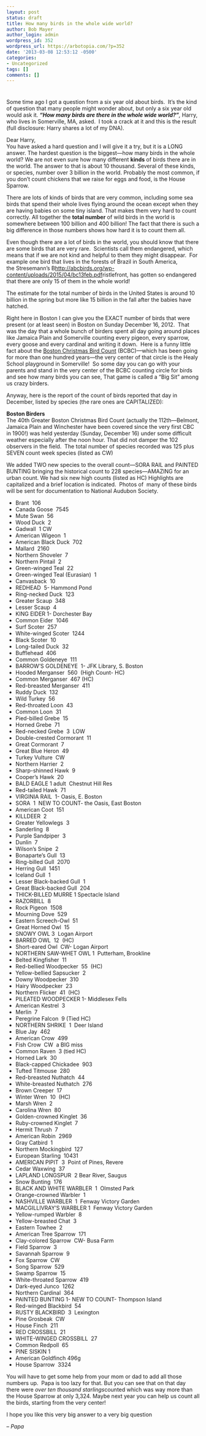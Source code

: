 ```yaml
---
layout: post
status: draft
title: How many birds in the whole wide world?
author: Bob Mayer
author_login: admin
wordpress_id: 352
wordpress_url: https://arbotopia.com/?p=352
date: '2013-03-08 12:53:12 -0500'
categories:
- Uncategorized
tags: []
comments: []
---
```


<p><!-- wp:heading {"level":1} --></p>
<h1><a href="http://www.arbotopia.com/how-many-birds-in-the-whole-wide-world/"></a></h1>
<p><!-- /wp:heading --></p>



<p>Some time ago I got a question from a six year old about birds.&nbsp; It&rsquo;s the kind of question that many people might wonder about, but only a six year old would ask it.&nbsp;<strong><em>&ldquo;How many birds are there in the whole wide world?&rdquo;</em></strong><em>,</em>&nbsp;Harry, who lives in Somerville, MA, asked.&nbsp; I took a crack at it and this is the result (full disclosure: Harry shares a lot of my DNA).</p>





<p>Dear Harry,<br>You have asked a hard question and I will give it a try, but it is a LONG answer. The hardest question is the biggest&mdash;how many birds in the whole world? We are not even sure how many different&nbsp;<strong>kinds</strong>&nbsp;of birds there are in the world. The answer to that is about 10 thousand. Several of these kinds, or species, number over 3 billion in the world. Probably the most common, if you don&rsquo;t count chickens that we raise for eggs and food, is the House Sparrow.</p>





<p>There are lots of kinds of birds that are very common, including some sea birds that spend their whole lives flying around the ocean except when they are having babies on some tiny island. That makes them very hard to count correctly. All together the&nbsp;<strong>total number</strong>&nbsp;of wild birds in the world is somewhere between 100 billion and 400 billion! The fact that there is such a big difference in those numbers shows how hard it is to count them all.</p>





<p>Even though there are a lot of birds in the world, you should know that there are some birds that are very rare.&nbsp; Scientists call them endangered, which means that if we are not kind and helpful to them they might disappear.&nbsp; For example one bird that lives in the forests of Brazil in South America, the&nbsp;Stresemann&rsquo;s&nbsp;B<a href="http://abcbirds.org/wp-content/uploads/2015/04/bc13feb.pdf">http://abcbirds.org/wp-content/uploads/2015/04/bc13feb.pdf</a>ristlefront, has gotten so endangered that there are only 15 of them in the whole world!</p>





<p>The estimate for the total number of birds in the United States is around 10 billion in the spring but more like 15 billion in the fall after the babies have hatched.</p>





<p>Right here in Boston I can give you the EXACT number of birds that were present (or at least seen) in Boston on Sunday December 16, 2012.&nbsp; That was the day that a whole bunch of birders spent all day going around places like Jamaica Plain and Somerville counting every pigeon, every sparrow, every goose and every cardinal and writing it down.&nbsp; Here is a funny little fact about the&nbsp;<a href="http://birds.audubon.org/christmas-bird-count" target="_blank" rel="noreferrer noopener">Boston Christmas Bird Count</a>&nbsp;(BCBC)&mdash;which has been going for more than one hundred years&mdash;the very center of that circle is the Healy School playground in Somerville!&nbsp; So some day you can go with your parents and stand in the very center of the BCBC counting circle for birds and see how many birds you can see, That game is called a &ldquo;Big Sit&rdquo; among us crazy birders.</p>





<p>Anyway, here is the report of the count of birds reported that day in December, listed by species (the rare ones are CAPITALIZED):</p>





<p><strong>Boston Birders</strong><br>The 40th Greater Boston Christmas Bird Count (actually the 112th&mdash;Belmont, Jamaica Plain and Winchester have been covered since the very first CBC in 1900!) was held yesterday (Sunday, December 16) under some difficult weather especially after the noon hour. That did not damper the 102 observers in the field.&nbsp; The total number of species recorded was 125 plus SEVEN count week species (listed as CW)</p>





<p>We added TWO new species to the overall count&mdash;SORA RAIL and PAINTED BUNTING bringing the historical count to 228 species&mdash;AMAZING for an urban count. We had six new high counts (listed as HC) Highlights are capitalized and a brief location is indicated.&nbsp; Photos of&nbsp; many of these birds will be sent for documentation to National Audubon Society.</p>


<p><!-- wp:list --></p>
<ul>
<li>Brant&nbsp; 106</li>
<li>Canada Goose&nbsp; 7545</li>
<li>Mute Swan&nbsp; 56</li>
<li>Wood Duck&nbsp; 2</li>
<li>Gadwall&nbsp; 1 CW</li>
<li>American Wigeon&nbsp; 1</li>
<li>American Black Duck&nbsp; 702</li>
<li>Mallard&nbsp; 2160</li>
<li>Northern Shoveler&nbsp; 7</li>
<li>Northern Pintail&nbsp; 2</li>
<li>Green-winged Teal&nbsp; 22</li>
<li>Green-winged Teal (Eurasian)&nbsp; 1</li>
<li>Canvasback&nbsp; 10</li>
<li>REDHEAD&nbsp; 5- Hammond Pond</li>
<li>Ring-necked Duck&nbsp; 123</li>
<li>Greater Scaup&nbsp; 348</li>
<li>Lesser Scaup&nbsp; 4</li>
<li>KING EIDER 1- Dorchester Bay</li>
<li>Common Eider&nbsp; 1046</li>
<li>Surf Scoter&nbsp; 257</li>
<li>White-winged Scoter&nbsp; 1244</li>
<li>Black Scoter&nbsp; 10</li>
<li>Long-tailed Duck&nbsp; 32</li>
<li>Bufflehead&nbsp; 406</li>
<li>Common Goldeneye&nbsp; 111</li>
<li>BARROW&rsquo;S GOLDENEYE&nbsp; 1- JFK Library, S. Boston</li>
<li>Hooded Merganser&nbsp; 560&nbsp; (High Count- HC)</li>
<li>Common Merganser&nbsp; 467 (HC)</li>
<li>Red-breasted Merganser&nbsp; 411</li>
<li>Ruddy Duck&nbsp; 132</li>
<li>Wild Turkey&nbsp; 56</li>
<li>Red-throated Loon&nbsp; 43</li>
<li>Common Loon&nbsp; 31</li>
<li>Pied-billed Grebe&nbsp; 15</li>
<li>Horned Grebe&nbsp; 71</li>
<li>Red-necked Grebe&nbsp; 3&nbsp; LOW</li>
<li>Double-crested Cormorant&nbsp; 11</li>
<li>Great Cormorant&nbsp; 7</li>
<li>Great Blue Heron&nbsp; 49</li>
<li>Turkey Vulture&nbsp; CW</li>
<li>Northern Harrier&nbsp; 2</li>
<li>Sharp-shinned Hawk&nbsp; 9</li>
<li>Cooper&rsquo;s Hawk&nbsp; 20</li>
<li>BALD EAGLE 1 adult&nbsp; Chestnut Hill Res</li>
<li>Red-tailed Hawk&nbsp; 71</li>
<li>VIRGINIA RAIL&nbsp; 1- Oasis, E. Boston</li>
<li>SORA&nbsp; 1&nbsp; NEW TO COUNT- the Oasis, East Boston</li>
<li>American Coot&nbsp; 151</li>
<li>KILLDEER&nbsp; 2</li>
<li>Greater Yellowlegs&nbsp; 3</li>
<li>Sanderling&nbsp; 8</li>
<li>Purple Sandpiper&nbsp; 3</li>
<li>Dunlin&nbsp; 7</li>
<li>Wilson&rsquo;s Snipe&nbsp; 2</li>
<li>Bonaparte&rsquo;s Gull&nbsp; 13</li>
<li>Ring-billed Gull&nbsp; 2070</li>
<li>Herring Gull&nbsp; 1451</li>
<li>Iceland Gull&nbsp; 1</li>
<li>Lesser Black-backed Gull&nbsp; 1</li>
<li>Great Black-backed Gull&nbsp; 204</li>
<li>THICK-BILLED MURRE 1 Spectacle Island</li>
<li>RAZORBILL&nbsp; 8</li>
<li>Rock Pigeon&nbsp; 1508</li>
<li>Mourning Dove&nbsp; 529</li>
<li>Eastern Screech-Owl&nbsp; 51</li>
<li>Great Horned Owl&nbsp; 15</li>
<li>SNOWY OWL 3&nbsp; Logan Airport</li>
<li>BARRED OWL&nbsp; 12&nbsp; (HC)</li>
<li>Short-eared Owl&nbsp; CW- Logan Airport</li>
<li>NORTHERN SAW-WHET OWL 1&nbsp; Putterham, Brookline</li>
<li>Belted Kingfisher&nbsp; 11</li>
<li>Red-bellied Woodpecker&nbsp; 55&nbsp; (HC)</li>
<li>Yellow-bellied Sapsucker&nbsp; 2</li>
<li>Downy Woodpecker&nbsp; 310</li>
<li>Hairy Woodpecker&nbsp; 23</li>
<li>Northern Flicker&nbsp; 41&nbsp; (HC)</li>
<li>PILEATED WOODPECKER 1- Middlesex Fells</li>
<li>American Kestrel&nbsp; 3</li>
<li>Merlin&nbsp; 7</li>
<li>Peregrine Falcon&nbsp; 9 (Tied HC)</li>
<li>NORTHERN SHRIKE&nbsp; 1&nbsp; Deer Island</li>
<li>Blue Jay&nbsp; 462</li>
<li>American Crow&nbsp; 499</li>
<li>Fish Crow&nbsp; CW&nbsp; a BIG miss</li>
<li>Common Raven&nbsp; 3 (tied HC)</li>
<li>Horned Lark&nbsp; 30</li>
<li>Black-capped Chickadee&nbsp; 903</li>
<li>Tufted Titmouse&nbsp; 280</li>
<li>Red-breasted Nuthatch&nbsp; 44</li>
<li>White-breasted Nuthatch&nbsp; 276</li>
<li>Brown Creeper&nbsp; 17</li>
<li>Winter Wren&nbsp; 10&nbsp; (HC)</li>
<li>Marsh Wren&nbsp; 2</li>
<li>Carolina Wren&nbsp; 80</li>
<li>Golden-crowned Kinglet&nbsp; 36</li>
<li>Ruby-crowned Kinglet&nbsp; 7</li>
<li>Hermit Thrush&nbsp; 7</li>
<li>American Robin&nbsp; 2969</li>
<li>Gray Catbird&nbsp; 1</li>
<li>Northern Mockingbird&nbsp; 127</li>
<li>European Starling&nbsp; 10431</li>
<li>AMERICAN PIPIT&nbsp; 3&nbsp; Point of Pines, Revere</li>
<li>Cedar Waxwing&nbsp; 37</li>
<li>LAPLAND LONGSPUR&nbsp; 2 Bear River, Saugus</li>
<li>Snow Bunting&nbsp; 176</li>
<li>BLACK AND WHITE WARBLER&nbsp; 1&nbsp; Olmsted Park</li>
<li>Orange-crowned Warbler&nbsp; 1</li>
<li>NASHVILLE WARBLER&nbsp; 1&nbsp; Fenway Victory Garden</li>
<li>MACGILLIVRAY&rsquo;S WARBLER 1&nbsp; Fenway Victory Garden</li>
<li>Yellow-rumped Warbler&nbsp; 8</li>
<li>Yellow-breasted Chat&nbsp; 3</li>
<li>Eastern Towhee&nbsp; 2</li>
<li>American Tree Sparrow&nbsp; 171</li>
<li>Clay-colored Sparrow&nbsp; CW- Busa Farm</li>
<li>Field Sparrow&nbsp; 3</li>
<li>Savannah Sparrow&nbsp; 9</li>
<li>Fox Sparrow&nbsp; CW</li>
<li>Song Sparrow&nbsp; 529</li>
<li>Swamp Sparrow&nbsp; 15</li>
<li>White-throated Sparrow&nbsp; 419</li>
<li>Dark-eyed Junco&nbsp; 1262</li>
<li>Northern Cardinal&nbsp; 364</li>
<li>PAINTED BUNTING 1- NEW TO COUNT- Thompson Island</li>
<li>Red-winged Blackbird&nbsp; 54</li>
<li>RUSTY BLACKBIRD&nbsp; 3&nbsp; Lexington</li>
<li>Pine Grosbeak&nbsp; CW</li>
<li>House Finch&nbsp; 211</li>
<li>RED CROSSBILL&nbsp; 21</li>
<li>WHITE-WINGED CROSSBILL&nbsp; 27</li>
<li>Common Redpoll&nbsp; 65</li>
<li>PINE SISKIN 1</li>
<li>American Goldfinch 496g</li>
<li>House Sparrow&nbsp; 3324</li>
</ul>
<p><!-- /wp:list --></p>



<p>You will have to get some help from your mom or dad to add all those numbers up.&nbsp; Papa is too lazy for that. But you can see that on that day there were&nbsp;<em>over ten thousand starlings</em>counted which was way more than the House Sparrow at only 3,324. Maybe next year you can help us count all the birds, starting from the very center!</p>





<p>I hope you like this very big answer to a very big question</p>





<p><em>&ndash; Papa</em></p>
